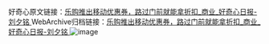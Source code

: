 好奇心原文链接：[乐购推出移动优惠券，路过门前就能拿折扣_商业_好奇心日报-刘夕铭 ](https://www.qdaily.com/articles/10202.html)
WebArchive归档链接：[乐购推出移动优惠券，路过门前就能拿折扣_商业_好奇心日报-刘夕铭 ](http://web.archive.org/web/20190623155840/https://www.qdaily.com/articles/10202.html)
![image](http://ww3.sinaimg.cn/large/007d5XDply1g3vvipomchj30u02q6b29)
